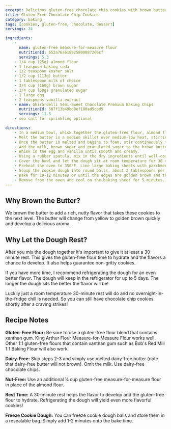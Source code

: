 ```yaml
---
excerpt: Delicious gluten-free chocolate chip cookies with brown butter and a perfect chewy texture
title: Gluten-Free Chocolate Chip Cookies
category: baking
tags: [cookies, gluten-free, chocolate, dessert]
servings: 24

ingredients:
    - 
      name: gluten-free measure-for-measure flour
      nutritionId: 652a76a618925800087206cf
      servings: 5.3
    - 1/4 cup (25g) almond flour
    - 1 teaspoon baking soda
    - 1/2 teaspoon kosher salt
    - 1/2 cup (113g) butter
    - 1 tablespoon milk of choice
    - 3/4 cup (160g) brown sugar
    - 1/4 cup (50g) granulated sugar
    - 1 large egg
    - 2 teaspoons vanilla extract
    - name: Ghirardelli Semi-Sweet Chocolate Premium Baking Chips
      nutritionId: 587f13b49bd8ef180ad5cbd5
      servings: 11.5
    - sea salt for sprinkling optional

directions:
    - In a medium bowl, whisk together the gluten-free flour, almond flour, baking soda and salt. Set aside.
    - Melt the butter in a medium skillet over medium-low heat, stirring occasionally.
    - Once the butter is melted and begins to foam, stir continuously to prevent the milk solids from sticking to the skillet. The butter will change from yellow to golden brown quickly and will have a nutty aroma. Remove from the heat and immediately pour into a medium bowl.
    - Add the milk, brown sugar and granulated sugar to the brown butter. Whisk to combine.
    - Whisk in the egg and vanilla until smooth and creamy.
    - Using a rubber spatula, mix in the dry ingredients until well-combined. Stir in the chocolate chips.
    - Cover the bowl and let the dough sit at room temperature for 30 minutes, or refrigerate for up to 5 days.
    - Preheat the oven to 350°F. Line large baking sheets with parchment paper or silicone baking mats.
    - Scoop the cookie dough into round balls, about 2 tablespoons per ball. Place on the prepared baking sheet, about 2 inches apart.
    - Bake for 10-12 minutes or until the edges are golden brown and the center is set.
    - Remove from the oven and cool on the baking sheet for 5 minutes. Sprinkle with flaky salt, if desired. Transfer to a wire rack to cool completely.
---
```


## Why Brown the Butter?

We brown the butter to add a rich, nutty flavor that takes these cookies to the next level. The butter will change from yellow to golden brown quickly and develop a delicious aroma.

## Why Let the Dough Rest?

After you mix the dough together it's important to give it at least a 30-minute rest. This gives the gluten-free flour time to hydrate and the flavors a chance to develop. It also helps guarantee non-gritty cookies.

If you have more time, I recommend refrigerating the dough for an even better flavor. The dough will keep in the refrigerator for up to 5 days. The longer the dough sits the better the flavor will be!

Luckily just a room temperature 30-minute rest will do and no overnight-in-the-fridge chill is needed. So you can still have chocolate chip cookies shortly after a craving strikes!

## Recipe Notes

**Gluten-Free Flour:** Be sure to use a gluten-free flour blend that contains xanthan gum. King Arthur Flour Measure-for-Measure Flour works well. Other 1:1 gluten-free flours that contain xanthan gum such as Bob's Red Mill 1:1 Baking Flour will also work.

**Dairy-Free:** Skip steps 2-3 and simply use melted dairy-free butter (note that dairy-free butter will not brown). Omit the milk. Use dairy-free chocolate chips.

**Nut-Free:** Use an additional ¼ cup gluten-free measure-for-measure flour in place of the almond flour.

**Rest Time:** A 30-minute rest helps the flavor to develop and the gluten-free flour to hydrate. Refrigerating the dough will yield even more flavorful cookies!

**Freeze Cookie Dough:** You can freeze cookie dough balls and store them in a resealable bag. Simply add 1-2 minutes onto the bake time.
